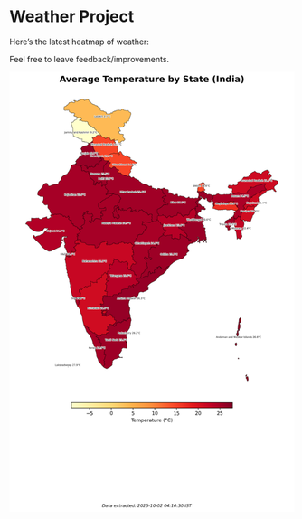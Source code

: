 # Weather Project

Here’s the latest heatmap of weather:

Feel free to leave feedback/improvements.

![India Heatmap](docs/assets/india_heatmap.png?v=DDADE0)
